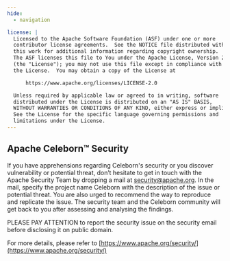 ```yaml
---
hide:
  - navigation

license: |
  Licensed to the Apache Software Foundation (ASF) under one or more
  contributor license agreements.  See the NOTICE file distributed with
  this work for additional information regarding copyright ownership.
  The ASF licenses this file to You under the Apache License, Version 2.0
  (the "License"); you may not use this file except in compliance with
  the License.  You may obtain a copy of the License at

      https://www.apache.org/licenses/LICENSE-2.0

  Unless required by applicable law or agreed to in writing, software
  distributed under the License is distributed on an "AS IS" BASIS,
  WITHOUT WARRANTIES OR CONDITIONS OF ANY KIND, either express or implied.
  See the License for the specific language governing permissions and
  limitations under the License.
---
```


## Apache Celeborn™ Security

If you have apprehensions regarding Celeborn's security or you discover vulnerability or potential
threat, don’t hesitate to get in touch with the Apache Security Team by dropping a mail 
at security@apache.org. In the mail, specify the project name Celeborn with the description 
of the issue or potential threat. You are also urged to recommend the way to reproduce and 
replicate the issue. The security team and the Celeborn community will get back to you after 
assessing and analysing the findings.

PLEASE PAY ATTENTION to report the security issue on the security email before disclosing it on public domain.

For more details, please refer to [https://www.apache.org/security/](https://www.apache.org/security/)
